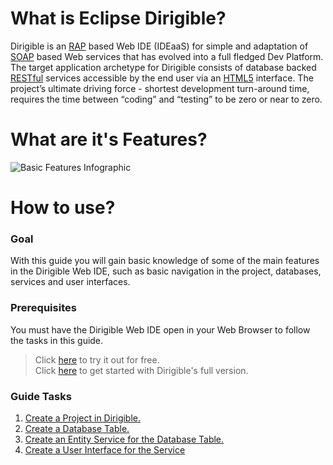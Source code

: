 # What is Eclipse Dirigible?

Dirigible is an [RAP](http://www.eclipse.org/rap/) based Web IDE (IDEaaS) for simple and adaptation of [SOAP](https://en.wikipedia.org/wiki/SOAP) based Web services that has evolved into a full fledged Dev Platform.
The target application archetype for Dirigible consists of database backed [RESTful](https://en.wikipedia.org/wiki/Representational_state_transfer) services accessible by the end user via an [HTML5](https://en.wikipedia.org/wiki/HTML5) interface. The project’s ultimate driving force - shortest development turn-around time, requires the time between “coding” and “testing” to be zero or near to zero.

# What are it's Features?
![Basic Features Infographic](https://github.com/dirigiblelabs/curriculum/blob/master/IvoYakov/DirigibleDoc/Images/BasicFeatures-Infographic.jpg)

# How to use?

### Goal
With this guide you will gain basic knowledge of some of the main features in the Dirigible Web IDE, such as basic navigation in the project, databases, services and user interfaces.

### Prerequisites
You must have the Dirigible Web IDE open in your Web Browser to follow the tasks in this guide.
> Click [here](http://dirigible.eclipse.org/) to try it out for free.</br>
> Click [here](http://www.dirigible.io/getting_started.html) to get started with Dirigible's full version.</br>


### Guide Tasks
1. [Create a Project in Dirigible.](https://github.com/dirigiblelabs/curriculum/tree/master/IvoYakov/DirigibleDoc/Guides/CreateProject.md)
2. [Create a Database Table.](https://github.com/dirigiblelabs/curriculum/tree/master/IvoYakov/DirigibleDoc/Guides/CreateDatabaseTable.md)
3. [Create an Entity Service for the Database Table.](https://github.com/dirigiblelabs/curriculum/tree/master/IvoYakov/DirigibleDoc/Guides/CreateEntityService.md)
4. [Create a User Interface for the Service](https://github.com/dirigiblelabs/curriculum/tree/master/IvoYakov/DirigibleDoc/Guides/CreateUserInterface.md)
